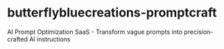 # butterflybluecreations-promptcraft
AI Prompt Optimization SaaS - Transform vague prompts into precision-crafted AI instructions
